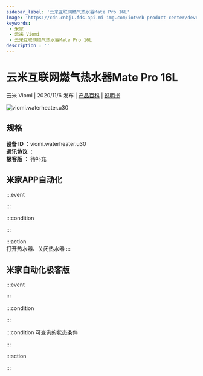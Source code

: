 ```yaml
---
sidebar_label: '云米互联网燃气热水器Mate Pro 16L'
image: 'https://cdn.cnbj1.fds.api.mi-img.com/iotweb-product-center/developer_1602486037302GwzMBThX.png?GalaxyAccessKeyId=AKVGLQWBOVIRQ3XLEW&Expires=9223372036854775807&Signature=q3T3Oz5MMcI2LnkYb/gEdazj4VU='
keywords: 
 - 米家
 - 云米 Viomi
 - 云米互联网燃气热水器Mate Pro 16L
description : ''
---
```

# 云米互联网燃气热水器Mate Pro 16L

云米 Viomi | 2020/11/6 发布 | [产品百科](https://home.mi.com/webapp/content/baike/product/index.html?model=viomi.waterheater.u30/) | [说明书](https://home.mi.com/views/introduction.html?model=viomi.waterheater.u30&region=cn)

![viomi.waterheater.u30](https://cdn.cnbj1.fds.api.mi-img.com/iotweb-product-center/developer_1602486037302GwzMBThX.png?GalaxyAccessKeyId=AKVGLQWBOVIRQ3XLEW&Expires=9223372036854775807&Signature=q3T3Oz5MMcI2LnkYb/gEdazj4VU=)

## 规格  
> 
**设备 ID** ：viomi.waterheater.u30  
**通讯协议** ：  
**极客版**  ： 待补充 


## 米家APP自动化  

:::event  

:::

:::condition  

:::

:::action   
打开热水器、关闭热水器
:::

## 米家自动化极客版  

:::event  

:::

:::condition  

:::

:::condition 可查询的状态条件  

:::

:::action  

:::

        
